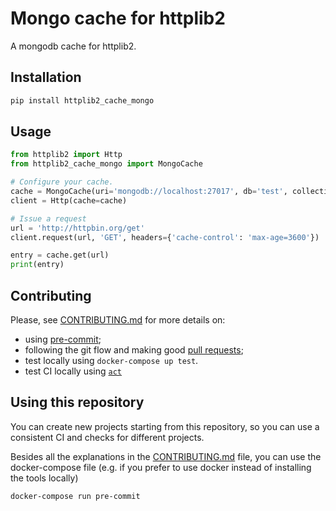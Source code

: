 # Mongo cache for httplib2

A mongodb cache for httplib2.

## Installation

```bash
pip install httplib2_cache_mongo
```

## Usage

```python
from httplib2 import Http
from httplib2_cache_mongo import MongoCache

# Configure your cache.
cache = MongoCache(uri='mongodb://localhost:27017', db='test', collection='cache')
client = Http(cache=cache)

# Issue a request
url = 'http://httpbin.org/get'
client.request(url, 'GET', headers={'cache-control': 'max-age=3600'})

entry = cache.get(url)
print(entry)
```

## Contributing

Please, see [CONTRIBUTING.md](CONTRIBUTING.md) for more details on:

- using [pre-commit](CONTRIBUTING.md#pre-commit);
- following the git flow and making good [pull requests](CONTRIBUTING.md#making-a-pr);
- test locally using `docker-compose up test`.
- test CI locally using [`act`](https://github.com/nektos/act)

## Using this repository

You can create new projects starting from this repository,
so you can use a consistent CI and checks for different projects.

Besides all the explanations in the [CONTRIBUTING.md](CONTRIBUTING.md) file, you can use the docker-compose file
(e.g. if you prefer to use docker instead of installing the tools locally)

```bash
docker-compose run pre-commit
```
